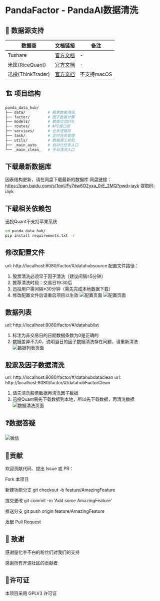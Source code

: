 # PandaFactor - PandaAI数据清洗

## 📌 数据源支持
| 数据商 | 文档链接 | 备注 |
|--------|----------|------|
| Tushare | [官方文档](https://www.tushare.pro/document/2) | - |
| 米筐(RiceQuant) | [官方文档](https://www.ricequant.com/doc/rqsdk/) | - |
| 迅投(ThinkTrader) | [官方文档](https://dict.thinktrader.net/dictionary/?id=q2AEDg) | 不支持macOS |

## 🏗 项目结构
```bash
panda_data_hub/
├── data/          # 股票数据清洗
├── factor/        # 因子数据计算
├── models/        # 数据交互DTO
├── routes/        # API接口层
├── services/      # 业务逻辑层
├── task/          # 定时任务管理
├── utils/         # 数据源工具包
├── _main_auto_    # 自动化任务入口
└── _main_clean_   # 手动清洗入口
```
## 下载最新数据库
因表结构更新，请在网盘下载最新的数据库
网盘链接： https://pan.baidu.com/s/1qnUFy7dw6O2yxa_0rE_2MQ?pwd=iayk 提取码: iayk

## 下载相关依赖包
迅投Quant不支持苹果系统
```bash
cd panda_data_hub/
pip install requirements.txt -r
```

## 修改配置文件
url: http://localhost:8080/factor/#/datahubsource
配置文件路径：
1. 股票清洗必须早于因子清洗（建议间隔≥5分钟）
2. 推荐清洗时段：交易日19:30后
3. 迅投用户需间隔≥30分钟（需先完成本地数据下载）
4. 修改配置文件后请重启项目以生效
![配置页面](https://zynf-test.oss-cn-shanghai.aliyuncs.com/github/WechatIMG67.jpg)
![配置页面](https://zynf-test.oss-cn-shanghai.aliyuncs.com/github/WechatIMG56.jpg)

## 数据列表
url: http://localhost:8080/factor/#/datahublist
1. 标注为非交易日的日期数据条数为0是正确的
2. 数据差异不为0，说明当日的因子数据清洗存在问题，请重新清洗
![数据列表页面](https://zynf-test.oss-cn-shanghai.aliyuncs.com/github/WechatIMG57.jpg)

## 股票及因子数据清洗
url: http://localhost:8080/factor/#/datahubdataclean
url: http://localhost:8080/factor/#/datahubFactorClean
1. 请先清洗股票数据再清洗因子数据
2. 迅投Quant需先下载数据到本地，所以先下载数据，再清洗数据
![数据清洗页面](https://zynf-test.oss-cn-shanghai.aliyuncs.com/github/WechatIMG69.jpg)

## ❓数据答疑
![微信](https://zynf-test.oss-cn-shanghai.aliyuncs.com/github/WechatIMG68.jpg)
## 🤝贡献

欢迎贡献代码、提出 Issue 或 PR：

Fork 本项目

新建功能分支 git checkout -b feature/AmazingFeature

提交更改 git commit -m 'Add some AmazingFeature'

推送分支 git push origin feature/AmazingFeature

发起 Pull Request

## 🙏 致谢
感谢量化李不白的粉丝们对我们的支持

感谢所有开源社区的贡献者

## 📜许可证

本项目采用 GPLV3 许可证
